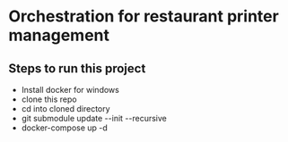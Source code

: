 # Orchestration for restaurant printer management

## Steps to run this project

- Install docker for windows
- clone this repo
- cd into cloned directory
- git submodule update --init --recursive
- docker-compose up -d
